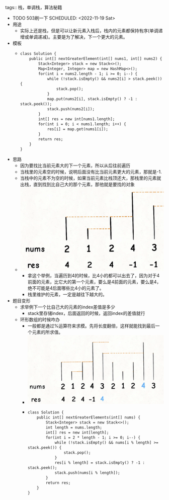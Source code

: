 tags:: 栈，单调栈，算法秘籍

- TODO 503刷一下 
  SCHEDULED: <2022-11-19 Sat>
- 用途
	- 实际上还是栈，但是可以让新元素入栈后，栈内的元素都保持有序(单调递增或单调递减)。主要是为了解决，下一个更大的元素。
- 模板
	- ```
	  class Solution {
	      public int[] nextGreaterElement(int[] nums1, int[] nums2) {
	          Stack<Integer> stack = new Stack<>();
	          Map<Integer, Integer> map = new HashMap<>();
	          for(int i = nums2.length - 1; i >= 0; i--) {
	              while (!stack.isEmpty() && nums2[i] > stack.peek()) {
	                  stack.pop();
	              }
	              map.put(nums2[i], stack.isEmpty() ? -1 : stack.peek());
	              stack.push(nums2[i]);
	          }
	          int[] res = new int[nums1.length];
	          for(int i = 0; i < nums1.length; i++) {
	              res[i] = map.get(nums1[i]);
	          }
	          return res;
	      }
	  }
	  ```
- 思路
	- 因为要找比当前元素大的下一个元素，所以从后往前遍历
	- 当栈里的元素空的时候，说明后面没有比当前元素更大的元素，那就是-1.
	- 当栈中的元素不为空的时候，如果当前元素比栈顶还大，那栈里的元素就出栈，直到找到比自己大的那个元素，那他就是要找的对象
	- ![image.png](../assets/image_1668243207714_0.png)
		- 拿这个举例，当遍历到4的时候，比4小的都可以出去了，因为对于4前面的元素，比它大的第一个元素，要么是4前面的元素，要么是4，绝不可能是4后面哪些比4小的元素了。
		- 栈里维护的元素，一定是越往下越大的。
- 题目变形
	- 求举例下一个比自己大的元素的index差值是多少
		- stack里存储index，后面返回的时候，返回index的差值就行
	- 环形数组的时候咋办
		- 一般都是通过%运算符来求模。先将长度翻倍，这样就能找到最后一个元素的所求值。
		- ![image.png](../assets/image_1668243511200_0.png)
		- ```
		  class Solution {
		      public int[] nextGreaterElements(int[] nums) {
		          Stack<Integer> stack = new Stack<>();
		          int length = nums.length;
		          int[] res = new int[length];
		          for(int i = 2 * length - 1; i >= 0; i--) {
		              while (!stack.isEmpty() && nums[i % length] >= stack.peek()) {
		                  stack.pop();
		              }
		              res[i % length] = stack.isEmpty() ? -1 : stack.peek();
		              stack.push(nums[i % length]);
		          }
		          return res;
		      }
		  }
		  ```